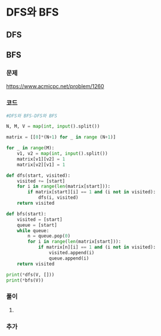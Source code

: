 DFS와 BFS
=======================================================
DFS
-------------------------------------------------------
> 

> 

BFS
-------------------------------------------------------
>


### 문제
https://www.acmicpc.net/problem/1260

### 코드

``` python
#DFS와 BFS-DFS와 BFS

N, M, V = map(int, input().split())

matrix = [[0]*(N+1) for _ in range (N+1)]

for _ in range(M):
    v1, v2 = map(int, input().split())
    matrix[v1][v2] = 1
    matrix[v2][v1] = 1

def dfs(start, visited):
    visited += [start]
    for i in range(len(matrix[start])):
        if matrix[start][i] == 1 and (i not in visited):
            dfs(i, visited)
    return visited

def bfs(start):
    visited = [start]
    queue = [start]
    while queue:
        n = queue.pop(0)
        for i in range(len(matrix[start])):
            if matrix[n][i] == 1 and (i not in visited):
                visited.append(i)
                queue.append(i)
    return visited

print(*dfs(V, []))
print(*bfs(V))
```

### 풀이
1. 


### 추가
